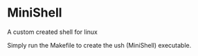 # MiniShell
A custom created shell for linux

Simply run the Makefile to create the ush (MiniShell) executable.
